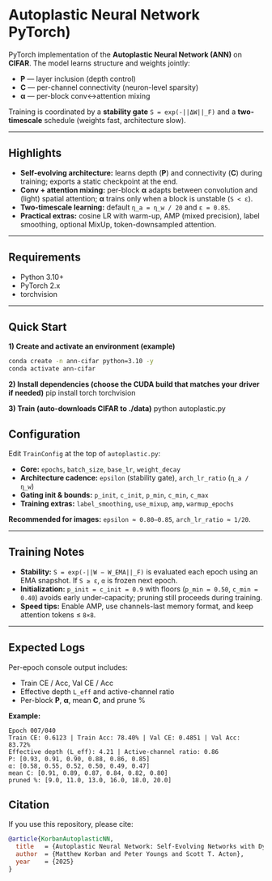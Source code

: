 # Autoplastic Neural Network PyTorch)

PyTorch implementation of the **Autoplastic Neural Network (ANN)** on **CIFAR**. The model learns structure and weights jointly:

- **P** — layer inclusion (depth control)  
- **C** — per-channel connectivity (neuron-level sparsity)  
- **α** — per-block conv↔attention mixing

Training is coordinated by a **stability gate** `S = exp(-||ΔW||_F)` and a **two-timescale** schedule (weights fast, architecture slow).

---

## Highlights

- **Self-evolving architecture:** learns depth (**P**) and connectivity (**C**) during training; exports a static checkpoint at the end.  
- **Conv + attention mixing:** per-block **α** adapts between convolution and (light) spatial attention; **α** trains only when a block is unstable (`S < ε`).  
- **Two-timescale learning:** default `η_a = η_w / 20` and `ε = 0.85`.  
- **Practical extras:** cosine LR with warm-up, AMP (mixed precision), label smoothing, optional MixUp, token-downsampled attention.

---

## Requirements

- Python 3.10+  
- PyTorch 2.x  
- torchvision

---

## Quick Start


**1) Create and activate an environment (example)**
```bash
conda create -n ann-cifar python=3.10 -y
conda activate ann-cifar
```

**2) Install dependencies (choose the CUDA build that matches your driver if needed)**
pip install torch torchvision

**3) Train (auto-downloads CIFAR to ./data)**
python autoplastic.py

## Configuration

Edit `TrainConfig` at the top of `autoplastic.py`:

- **Core:** `epochs`, `batch_size`, `base_lr`, `weight_decay`
- **Architecture cadence:** `epsilon` (stability gate), `arch_lr_ratio` (`η_a / η_w`)
- **Gating init & bounds:** `p_init`, `c_init`, `p_min`, `c_min`, `c_max`
- **Training extras:** `label_smoothing`, `use_mixup`, `amp`, `warmup_epochs`

**Recommended for images:** `epsilon ≈ 0.80–0.85`, `arch_lr_ratio ≈ 1/20`.

---

## Training Notes

- **Stability:** `S = exp(-||W − W_EMA||_F)` is evaluated each epoch using an EMA snapshot. If `S ≥ ε`, `α` is frozen next epoch.  
- **Initialization:** `p_init = c_init = 0.9` with floors (`p_min = 0.50`, `c_min = 0.40`) avoids early under-capacity; pruning still proceeds during training.  
- **Speed tips:** Enable AMP, use channels-last memory format, and keep attention tokens ≤ `8×8`.

---

## Expected Logs

Per-epoch console output includes:

- Train CE / Acc, Val CE / Acc  
- Effective depth `L_eff` and active-channel ratio  
- Per-block **P**, **α**, mean **C**, and prune %

**Example:**
```text
Epoch 007/040
Train CE: 0.6123 | Train Acc: 78.40% | Val CE: 0.4851 | Val Acc: 83.72%
Effective depth (L_eff): 4.21 | Active-channel ratio: 0.86
P: [0.93, 0.91, 0.90, 0.88, 0.86, 0.85]
α: [0.58, 0.55, 0.52, 0.50, 0.49, 0.47]
mean C: [0.91, 0.89, 0.87, 0.84, 0.82, 0.80]
pruned %: [9.0, 11.0, 13.0, 16.0, 18.0, 20.0]
```

## Citation

If you use this repository, please cite:

```bibtex
@article{KorbanAutoplasticNN,
  title   = {Autoplastic Neural Network: Self-Evolving Networks with Dynamic Connectivity and Modality Adaptation},
  author  = {Matthew Korban and Peter Youngs and Scott T. Acton},
  year    = {2025}
}


